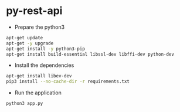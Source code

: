 # py-rest-api

+ Prepare the python3

```bash
apt-get update
apt-get -y upgrade
apt-get install -y python3-pip
apt-get install build-essential libssl-dev libffi-dev python-dev
```

+ Install the dependencies

```bash
apt-get install libev-dev
pip3 install --no-cache-dir -r requirements.txt
```

+ Run the application
```
python3 app.py
```